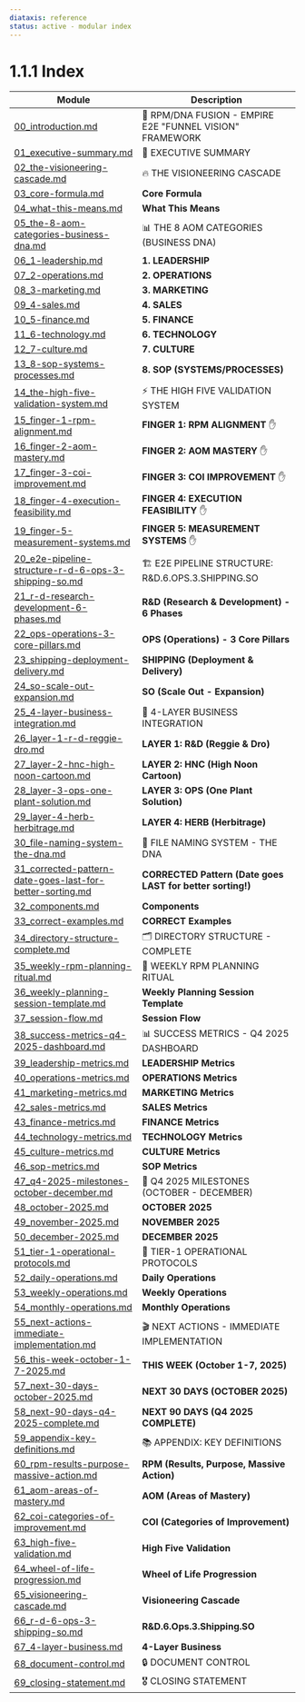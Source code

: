 ```yaml
---
diataxis: reference
status: active - modular index
---
```


# 1.1.1 Index

| Module | Description |
|--------|-------------|
| [00_introduction.md](00_introduction.md) | 🦄 RPM/DNA FUSION - EMPIRE E2E "FUNNEL VISION" FRAMEWORK |
| [01_executive-summary.md](01_executive-summary.md) | 🎯 EXECUTIVE SUMMARY |
| [02_the-visioneering-cascade.md](02_the-visioneering-cascade.md) | 🔥 THE VISIONEERING CASCADE |
| [03_core-formula.md](03_core-formula.md) | **Core Formula** |
| [04_what-this-means.md](04_what-this-means.md) | **What This Means** |
| [05_the-8-aom-categories-business-dna.md](05_the-8-aom-categories-business-dna.md) | 📊 THE 8 AOM CATEGORIES (BUSINESS DNA) |
| [06_1-leadership.md](06_1-leadership.md) | **1. LEADERSHIP** |
| [07_2-operations.md](07_2-operations.md) | **2. OPERATIONS** |
| [08_3-marketing.md](08_3-marketing.md) | **3. MARKETING** |
| [09_4-sales.md](09_4-sales.md) | **4. SALES** |
| [10_5-finance.md](10_5-finance.md) | **5. FINANCE** |
| [11_6-technology.md](11_6-technology.md) | **6. TECHNOLOGY** |
| [12_7-culture.md](12_7-culture.md) | **7. CULTURE** |
| [13_8-sop-systems-processes.md](13_8-sop-systems-processes.md) | **8. SOP (SYSTEMS/PROCESSES)** |
| [14_the-high-five-validation-system.md](14_the-high-five-validation-system.md) | ⚡ THE HIGH FIVE VALIDATION SYSTEM |
| [15_finger-1-rpm-alignment.md](15_finger-1-rpm-alignment.md) | **FINGER 1: RPM ALIGNMENT** ✋ |
| [16_finger-2-aom-mastery.md](16_finger-2-aom-mastery.md) | **FINGER 2: AOM MASTERY** ✋ |
| [17_finger-3-coi-improvement.md](17_finger-3-coi-improvement.md) | **FINGER 3: COI IMPROVEMENT** ✋ |
| [18_finger-4-execution-feasibility.md](18_finger-4-execution-feasibility.md) | **FINGER 4: EXECUTION FEASIBILITY** ✋ |
| [19_finger-5-measurement-systems.md](19_finger-5-measurement-systems.md) | **FINGER 5: MEASUREMENT SYSTEMS** ✋ |
| [20_e2e-pipeline-structure-r-d-6-ops-3-shipping-so.md](20_e2e-pipeline-structure-r-d-6-ops-3-shipping-so.md) | 🏗️ E2E PIPELINE STRUCTURE: R&D.6.OPS.3.SHIPPING.SO |
| [21_r-d-research-development-6-phases.md](21_r-d-research-development-6-phases.md) | **R&D (Research & Development) - 6 Phases** |
| [22_ops-operations-3-core-pillars.md](22_ops-operations-3-core-pillars.md) | **OPS (Operations) - 3 Core Pillars** |
| [23_shipping-deployment-delivery.md](23_shipping-deployment-delivery.md) | **SHIPPING (Deployment & Delivery)** |
| [24_so-scale-out-expansion.md](24_so-scale-out-expansion.md) | **SO (Scale Out - Expansion)** |
| [25_4-layer-business-integration.md](25_4-layer-business-integration.md) | 🎯 4-LAYER BUSINESS INTEGRATION |
| [26_layer-1-r-d-reggie-dro.md](26_layer-1-r-d-reggie-dro.md) | **LAYER 1: R&D (Reggie & Dro)** |
| [27_layer-2-hnc-high-noon-cartoon.md](27_layer-2-hnc-high-noon-cartoon.md) | **LAYER 2: HNC (High Noon Cartoon)** |
| [28_layer-3-ops-one-plant-solution.md](28_layer-3-ops-one-plant-solution.md) | **LAYER 3: OPS (One Plant Solution)** |
| [29_layer-4-herb-herbitrage.md](29_layer-4-herb-herbitrage.md) | **LAYER 4: HERB (Herbitrage)** |
| [30_file-naming-system-the-dna.md](30_file-naming-system-the-dna.md) | 📁 FILE NAMING SYSTEM - THE DNA |
| [31_corrected-pattern-date-goes-last-for-better-sorting.md](31_corrected-pattern-date-goes-last-for-better-sorting.md) | **CORRECTED Pattern (Date goes LAST for better sorting!)** |
| [32_components.md](32_components.md) | **Components** |
| [33_correct-examples.md](33_correct-examples.md) | **CORRECT Examples** |
| [34_directory-structure-complete.md](34_directory-structure-complete.md) | 🗂️ DIRECTORY STRUCTURE - COMPLETE |
| [35_weekly-rpm-planning-ritual.md](35_weekly-rpm-planning-ritual.md) | 🚀 WEEKLY RPM PLANNING RITUAL |
| [36_weekly-planning-session-template.md](36_weekly-planning-session-template.md) | **Weekly Planning Session Template** |
| [37_session-flow.md](37_session-flow.md) | **Session Flow** |
| [38_success-metrics-q4-2025-dashboard.md](38_success-metrics-q4-2025-dashboard.md) | 📊 SUCCESS METRICS - Q4 2025 DASHBOARD |
| [39_leadership-metrics.md](39_leadership-metrics.md) | **LEADERSHIP Metrics** |
| [40_operations-metrics.md](40_operations-metrics.md) | **OPERATIONS Metrics** |
| [41_marketing-metrics.md](41_marketing-metrics.md) | **MARKETING Metrics** |
| [42_sales-metrics.md](42_sales-metrics.md) | **SALES Metrics** |
| [43_finance-metrics.md](43_finance-metrics.md) | **FINANCE Metrics** |
| [44_technology-metrics.md](44_technology-metrics.md) | **TECHNOLOGY Metrics** |
| [45_culture-metrics.md](45_culture-metrics.md) | **CULTURE Metrics** |
| [46_sop-metrics.md](46_sop-metrics.md) | **SOP Metrics** |
| [47_q4-2025-milestones-october-december.md](47_q4-2025-milestones-october-december.md) | 🎯 Q4 2025 MILESTONES (OCTOBER - DECEMBER) |
| [48_october-2025.md](48_october-2025.md) | **OCTOBER 2025** |
| [49_november-2025.md](49_november-2025.md) | **NOVEMBER 2025** |
| [50_december-2025.md](50_december-2025.md) | **DECEMBER 2025** |
| [51_tier-1-operational-protocols.md](51_tier-1-operational-protocols.md) | 🦄 TIER-1 OPERATIONAL PROTOCOLS |
| [52_daily-operations.md](52_daily-operations.md) | **Daily Operations** |
| [53_weekly-operations.md](53_weekly-operations.md) | **Weekly Operations** |
| [54_monthly-operations.md](54_monthly-operations.md) | **Monthly Operations** |
| [55_next-actions-immediate-implementation.md](55_next-actions-immediate-implementation.md) | 🎬 NEXT ACTIONS - IMMEDIATE IMPLEMENTATION |
| [56_this-week-october-1-7-2025.md](56_this-week-october-1-7-2025.md) | **THIS WEEK (October 1-7, 2025)** |
| [57_next-30-days-october-2025.md](57_next-30-days-october-2025.md) | **NEXT 30 DAYS (OCTOBER 2025)** |
| [58_next-90-days-q4-2025-complete.md](58_next-90-days-q4-2025-complete.md) | **NEXT 90 DAYS (Q4 2025 COMPLETE)** |
| [59_appendix-key-definitions.md](59_appendix-key-definitions.md) | 📚 APPENDIX: KEY DEFINITIONS |
| [60_rpm-results-purpose-massive-action.md](60_rpm-results-purpose-massive-action.md) | **RPM (Results, Purpose, Massive Action)** |
| [61_aom-areas-of-mastery.md](61_aom-areas-of-mastery.md) | **AOM (Areas of Mastery)** |
| [62_coi-categories-of-improvement.md](62_coi-categories-of-improvement.md) | **COI (Categories of Improvement)** |
| [63_high-five-validation.md](63_high-five-validation.md) | **High Five Validation** |
| [64_wheel-of-life-progression.md](64_wheel-of-life-progression.md) | **Wheel of Life Progression** |
| [65_visioneering-cascade.md](65_visioneering-cascade.md) | **Visioneering Cascade** |
| [66_r-d-6-ops-3-shipping-so.md](66_r-d-6-ops-3-shipping-so.md) | **R&D.6.Ops.3.Shipping.SO** |
| [67_4-layer-business.md](67_4-layer-business.md) | **4-Layer Business** |
| [68_document-control.md](68_document-control.md) | 🔒 DOCUMENT CONTROL |
| [69_closing-statement.md](69_closing-statement.md) | 🎖️ CLOSING STATEMENT |
